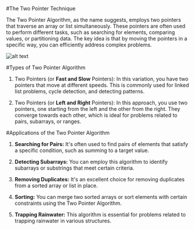 #The Two Pointer Technique

The Two Pointer Algorithm, as the name suggests, employs two pointers that traverse an array or list simultaneously. These pointers are often used to perform different tasks, such as searching for elements, comparing values, or partitioning data. The key idea is that by moving the pointers in a specific way, you can efficiently address complex problems.

![alt text](https://miro.medium.com/v2/resize:fit:828/format:webp/1*bsm7hUhI6PI3jRxXI5HQdQ.png)


#Types of Two Pointer Algorithm

1. Two Pointers (or **Fast and Slow** Pointers): In this variation, you have two pointers that move at different speeds. This is commonly used for linked list problems, cycle detection, and detecting patterns.

2. Two Pointers (or **Left and Right** Pointers): In this approach, you use two pointers, one starting from the left and the other from the right. They converge towards each other, which is ideal for problems related to pairs, subarrays, or ranges.

#Applications of the Two Pointer Algorithm

1. **Searching for Pairs:** It's often used to find pairs of elements that satisfy a specific condition, such as summing to a target value.

2. **Detecting Subarrays:** You can employ this algorithm to identify subarrays or substrings that meet certain criteria.

3. **Removing Duplicates:** It's an excellent choice for removing duplicates from a sorted array or list in place.

4. **Sorting:** You can merge two sorted arrays or sort elements with certain constraints using the Two Pointer Algorithm.

5. **Trapping Rainwater:** This algorithm is essential for problems related to trapping rainwater in various structures.

